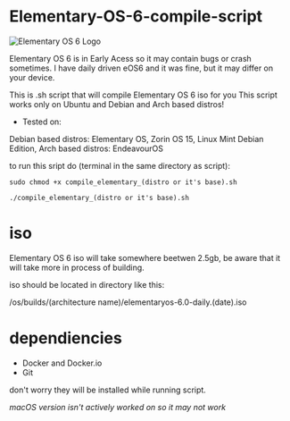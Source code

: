 # Elementary-OS-6-compile-script
![Elementary OS 6 Logo](https://github.com/HackZy01/Elementary-OS-compile-script/blob/main/images/eOS-6-Logo.png)

Elementary OS 6 is in Early Acess so it may contain bugs or crash sometimes. I have daily driven eOS6 and it was fine, but it may differ on your device.

This is .sh script that will compile Elementary OS 6 iso for you
This script works only on Ubuntu and Debian and Arch based distros! 


- Tested on:

Debian based distros: Elementary OS, Zorin OS 15, Linux Mint Debian Edition,
Arch based distros: EndeavourOS

to run this sript do (terminal in the same directory as script):

```
sudo chmod +x compile_elementary_(distro or it's base).sh

./compile_elementary_(distro or it's base).sh
```


# iso
Elementary OS 6 iso will take somewhere beetwen 2.5gb, be aware that it will take more in process of building.

iso should be located in directory like this:

/os/builds/(architecture name)/elementaryos-6.0-daily.(date).iso
    
# dependiencies

- Docker and Docker.io
- Git

don't worry they will be installed while running script.

*macOS version isn't actively worked on so it may not work*
